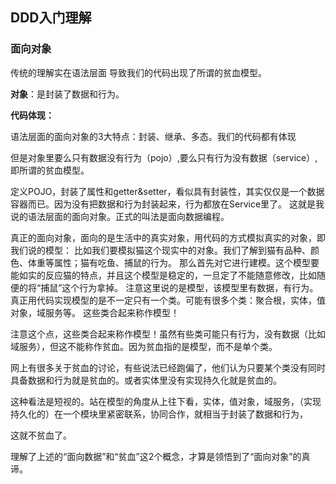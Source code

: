 ## DDD入门理解

### 面向对象

传统的理解实在语法层面 导致我们的代码出现了所谓的贫血模型。

**对象**：是封装了数据和行为。

**代码体现：**

语法层面的面向对象的3大特点：封装、继承、多态。我们的代码都有体现

但是对象里要么只有数据没有行为（pojo）,要么只有行为没有数据（service）,即所谓的贫血模型。

定义POJO，封装了属性和getter&setter，看似具有封装性，其实仅仅是一个数据容器而已。因为没有把数据和行为封装起来，行为都放在Service里了。
这就是我说的语法层面的面向对象。正式的叫法是面向数据编程。

真正的面向对象，面向的是生活中的真实对象，用代码的方式模拟真实的对象，即我们说的模型：
比如我们要模拟猫这个现实中的对象。我们了解到猫有品种、颜色、体重等属性；猫有吃鱼、捕鼠的行为。
那么首先对它进行建模。这个模型要能如实的反应猫的特点，并且这个模型是稳定的，一旦定了不能随意修改，比如随便的将“捕鼠”这个行为拿掉。
注意这里说的是模型，该模型里有数据，有行为。真正用代码实现模型的是不一定只有一个类。可能有很多个类：聚合根，实体，值对象，域服务等。
这些类合起来称作模型！

注意这个点，这些类合起来称作模型！虽然有些类可能只有行为，没有数据（比如域服务），但这不能称作贫血。因为贫血指的是模型，而不是单个类。

网上有很多关于贫血的讨论，有些说法已经跑偏了，他们认为只要某个类没有同时具备数据和行为就是贫血的。或者实体里没有实现持久化就是贫血的。

这种看法是短视的。站在模型的角度从上往下看，实体，值对象，域服务，（实现持久化的）在一个模块里紧密联系，协同合作，就相当于封装了数据和行为，

这就不贫血了。

理解了上述的“面向数据”和“贫血”这2个概念，才算是领悟到了“面向对象”的真谛。

